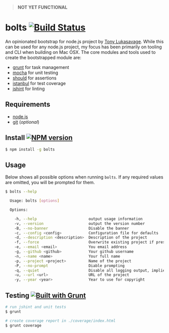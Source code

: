 > **NOT YET FUNCTIONAL**

# bolts [![Build Status](https://travis-ci.org/tonylukasavage/bolts.svg?branch=master)](https://travis-ci.org/tonylukasavage/bolts)

An opinionated bootstrap for node.js project by [Tony Lukasavage](https://twitter.com/tonylukasavage). While this can be used for any node.js project, my focus has been primarily on tooling and CLI when building on Mac OSX. The core modules and tools used to create the bootstrapped module are:

* [grunt](http://gruntjs.com/) for task management
* [mocha](http://visionmedia.github.io/mocha/) for unit testing
* [should](https://github.com/visionmedia/should.js/) for assertions
* [istanbul](https://github.com/gotwarlost/istanbul) for test coverage
* [jshint](http://www.jshint.com/) for linting

## Requirements

* [node.js](http://nodejs.org/download/)
* [git](http://git-scm.com/) (_optional_)

## Install [![NPM version](https://badge.fury.io/js/bolts.svg)](http://badge.fury.io/js/bolts)

```bash
$ npm install -g bolts
```

## Usage

Below shows all possible options when running `bolts`. If any required values are omitted, you will be prompted for them.

```bash
$ bolts --help

  Usage: bolts [options]

  Options:

    -h, --help                       output usage information
    -v, --version                    output the version number
    -B, --no-banner                  Disable the banner
    -c, --config <config>            Configuration file for defaults
    -d, --description <description>  Description of the project
    -f, --force                      Overwrite existing project if present
    -e, --email <email>              You email address
    -g, --github <github>            Your github username
    -n, --name <name>                Your full name
    -p, --project <project>          Name of the project
    -P, --no-prompt                  Diable prompting
    -q, --quiet                      Disable all logging output, implies --no-prompt
    -u, --url <url>                  URL of the project
    -y, --year <year>                Year to use for copyright
```

## Testing [![Built with Grunt](https://cdn.gruntjs.com/builtwith.png)](http://gruntjs.com/)

```bash
# run jshint and unit tests
$ grunt

# create coverage report in ./coverage/index.html
$ grunt coverage
```
